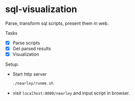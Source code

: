 # sql-visualization
Parse, transform sql scripts, present them in web.

Tasks

- [x] Parse scripts
- [x] Get parsed results
- [x] Visualization

Setup:

* Start http server

  ```sh
  ./nearley/runme.sh
  ```

* visit `localhost:8000/nearley` and input script in browser.



